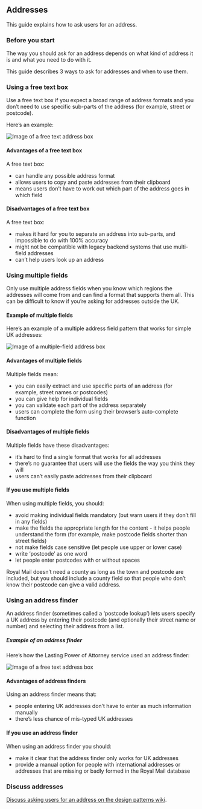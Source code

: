 ## Addresses

This guide explains how to ask users for an address.


### Before you start

The way you should ask for an address depends on what kind of address it is and what you need to do with it.

This guide describes 3 ways to ask for addresses and when to use them.


### Using a free text box

Use a free text box if you expect a broad range of address formats and you don’t need to use specific sub-parts of the address (for example, street or postcode).

Here’s an example:

![Image of a free text address box](/documentation/design-patterns/addresses/Address_1.png)


#### Advantages of a free text box

A free text box:

- can handle any possible address format
- allows users to copy and paste addresses from their clipboard
- means users don’t have to work out which part of the address goes in which field

#### Disadvantages of a free text box

A free text box:

- makes it hard for you to separate an address into sub-parts, and impossible to do with 100% accuracy
- might not be compatible with legacy backend systems that use multi-field addresses
- can’t help users look up an address


### Using multiple fields

Only use multiple address fields when you know which regions the addresses will come from and can find a format that supports them all. This can be difficult to know if you’re asking for addresses outside the UK.


#### Example of multiple fields

Here’s an example of a multiple address field pattern that works for simple UK addresses:

![Image of a multiple-field address box](/documentation/design-patterns/addresses/Address_2.png)


#### Advantages of multiple fields

Multiple fields mean:

- you can easily extract and use specific parts of an address (for example, street names or postcodes)
- you can give help for individual fields
- you can validate each part of the address separately
- users can complete the form using their browser’s auto-complete function


#### Disadvantages of multiple fields

Multiple fields have these disadvantages:

- it’s hard to find a single format that works for all addresses
- there’s no guarantee that users will use the fields the way you think they will
- users can’t easily paste addresses from their clipboard


#### If you use multiple fields

When using multiple fields, you should:

- avoid making individual fields mandatory (but warn users if they don’t fill in any fields)
- make the fields the appropriate length for the content - it helps people understand the form (for example, make postcode fields shorter than street fields)
- not make fields case sensitive (let people use upper or lower case)
- write ‘postcode’ as one word
- let people enter postcodes with or without spaces

Royal Mail doesn’t need a county as long as the town and postcode are included, but you should include a county field so that people who don’t know their postcode can give a valid address.


### Using an address finder

An address finder (sometimes called a ‘postcode lookup’) lets users specify a UK address by entering their postcode (and optionally their street name or number) and selecting their address from a list.


##### Example of an address finder

Here’s how the Lasting Power of Attorney service used an address finder:

![Image of a free text address box](/documentation/design-patterns/addresses/postcode-lookup.gif)


#### Advantages of address finders

Using an address finder means that:

- people entering UK addresses don’t have to enter as much information manually
- there’s less chance of mis-typed UK addresses


#### If you use an address finder

When using an address finder you should:

- make it clear that the address finder only works for UK addresses
- provide a manual option for people with international addresses or addresses that are missing or badly formed in the Royal Mail database

### Discuss addresses

[Discuss asking users for an address on the design patterns wiki](https://designpatterns.hackpad.com/Addresses-CgrMSGRAhRc).


